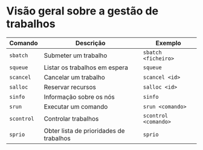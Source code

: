 # Visão geral sobre a gestão de trabalhos

| Comando    | Descrição                               | Exemplo              |
|------------|-----------------------------------------|----------------------|
| `sbatch`   | Submeter um trabalho                    | `sbatch <ficheiro>`  |
| `squeue`   | Listar os trabalhos em espera           | `squeue`             |
| `scancel`  | Cancelar um trabalho                    | `scancel <id>`       |
| `salloc`   | Reservar recursos                       | `salloc <id>`        |
| `sinfo`    | Informação sobre os nós                 | `sinfo`              |
| `srun`     | Executar um comando                     | `srun <comando>`     |
| `scontrol` | Controlar trabalhos                     | `scontrol <comando>` |
| `sprio`    | Obter lista de prioridades de trabalhos | `sprio`              |
